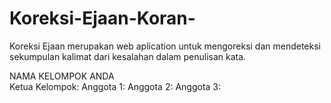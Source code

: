 # Koreksi-Ejaan-Koran-
Koreksi Ejaan merupakan web aplication untuk mengoreksi dan mendeteksi sekumpulan kalimat dari kesalahan dalam penulisan kata.

NAMA KELOMPOK ANDA <br/>
Ketua Kelompok: 
Anggota 1: 
Anggota 2: 
Anggota 3: 
